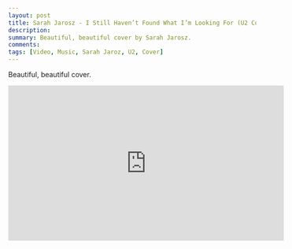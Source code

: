 ```yaml
---
layout: post
title: Sarah Jarosz - I Still Haven’t Found What I’m Looking For (U2 Cover)
description: 
summary: Beautiful, beautiful cover by Sarah Jarosz.
comments: 
tags: [Video, Music, Sarah Jaroz, U2, Cover]
---
```


Beautiful, beautiful cover.

<div class="youtube-embed-container">
	<iframe width="560" height="315" src="https://www.youtube-nocookie.com/embed/OAcu5g8AMEs" title="YouTube video player" frameborder="0" allow="accelerometer; autoplay; clipboard-write; encrypted-media; gyroscope; picture-in-picture" allowfullscreen></iframe>
</div>
